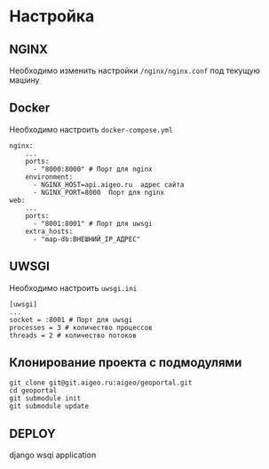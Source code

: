 Настройка
=============================
NGINX
------------
Необходимо изменить настройки ```/nginx/nginx.conf``` под текущую машину


Docker
------------
Необходимо настроить ```docker-compose.yml```

	nginx:
		...
		ports:
  		  - "8000:8000" # Порт для nginx
		environment:
  		  - NGINX_HOST=api.aigeo.ru  адрес сайта
		  - NGINX_PORT=8000  Порт для nginx
	web:
		...
		ports:
		  - "8001:8001" # Порт для uwsgi
		extra_hosts:
		  - "map-db:ВНЕШНИЙ_IP_АДРЕС"

UWSGI
------------
Необходимо настроить ```uwsgi.ini```

	[uwsgi]
	...
	socket = :8001 # Порт для uwsgi
	processes = 3 # количество процессов
	threads = 2 # количество потоков

Клонирование проекта с подмодулями
------------

	git clone git@git.aigeo.ru:aigeo/geoportal.git
	cd geoportal
	git submodule init
	git submodule update


DEPLOY
------------
django wsqi application


